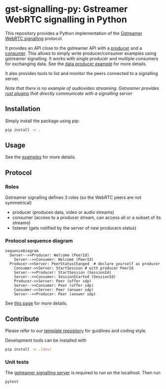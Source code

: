 # gst-signalling-py: Gstreamer WebRTC signalling in Python

This repository provides a Python implementation of the [Gstreamer WebRTC signalling](https://gitlab.freedesktop.org/gstreamer/gst-plugins-rs/-/tree/main/net/webrtc) protocol. 

It provides an API close to the gstreamer API with a [producer](./src/gst_signalling/gst_producer.py) and a [consumer](./src/gst_signalling/gst_consumer.py). This allows to simply write producer/consumer examples using gstreamer signalling. It works with single producer and multiple consumers for exchanging data. See the [data producer example](./src/example/datachannel-single-producer-multiple-consumer/) for more details.

It also provides tools to list and monitor the peers connected to a signalling server.

_Note that there is no example of audiovideo streaming. Gstreamer provides [rust plugins](https://gitlab.freedesktop.org/gstreamer/gst-plugins-rs) that directly communicate with a signalling server_

## Installation

Simply install the package using pip:

```bash
pip install -e .
```

## Usage

See the [examples](src/example/) for more details.

## Protocol

### Roles

Gstreamer signalling defines 3 roles (so the WebRTC peers are not symmetrical)

- producer (produces data, video or audio streams)
- consumer (access to a producer stream, can access all or a subset of its streams)
- listener (gets notified by the server of new producers status)

### Protocol sequence diagram

```mermaid
sequenceDiagram
  Server-->>Producer: Welcome (PeerId)
	Server-->>Consumer: Welcome (PeerId)
  Producer->>Server: PeerStatusChanged  # declare yourself as producer
	Consumer->>Server: StartSession # with producer PeerId
	Server-->>Producer: StartSession (SessionId)
	Server-->>Consumer: SessionStarted (SessionId)
	Producer->>Server: Peer (offer sdp)
	Server-->>Consumer: Peer (offer sdp)
	Consumer->>Server: Peer (answer sdp)
	Server-->>Producer: Peer (answer sdp)
```

See [this page](https://pollen-robotics.notion.site/Gstreamer-WebRTC-signaling-8cc2391ef0004ef6b399095ea507121f?pvs=4) for more details.


## Contribute

Please refer to our [template repository](https://github.com/pollen-robotics/python-template) for guidlines and coding style.

Development tools can be installed with

```bash
pip install -e .[dev]
```

### Unit tests

The [gstreamer signalling server](https://gitlab.freedesktop.org/gstreamer/gst-plugins-rs/-/tree/main/net/webrtc/) is required to run on the localhost. Then run

```bash
pytest
```
